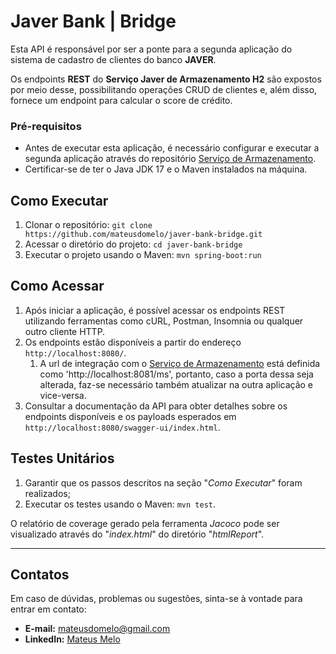 # Javer Bank | Bridge

Esta API é responsável por ser a ponte para a segunda aplicação do sistema de cadastro de clientes do banco **JAVER**.

Os endpoints **REST** do **Serviço Javer de Armazenamento H2** são expostos por meio desse, possibilitando operações CRUD de clientes e, além disso, fornece um endpoint para calcular o score de crédito.

### Pré-requisitos
- Antes de executar esta aplicação, é necessário configurar e executar a segunda aplicação através do repositório [Serviço de Armazenamento](https://github.com/mateusdomelo/javer-bank-database).
- Certificar-se de ter o Java JDK 17 e o Maven instalados na máquina.

## Como Executar
1. Clonar o repositório: `git clone https://github.com/mateusdomelo/javer-bank-bridge.git`
2. Acessar o diretório do projeto: `cd javer-bank-bridge`
3. Executar o projeto usando o Maven: `mvn spring-boot:run`

## Como Acessar
1. Após iniciar a aplicação, é possível acessar os endpoints REST utilizando ferramentas como cURL, Postman, Insomnia ou qualquer outro cliente HTTP.
2. Os endpoints estão disponíveis a partir do endereço `http://localhost:8080/`.
   1. A url de integração com o [Serviço de Armazenamento](https://github.com/mateusdomelo/javer-bank-database) está definida como 'http://localhost:8081/ms', portanto, caso a porta dessa seja alterada, faz-se necessário também atualizar na outra aplicação e vice-versa.
3. Consultar a documentação da API para obter detalhes sobre os endpoints disponíveis e os payloads esperados em `http://localhost:8080/swagger-ui/index.html`.

## Testes Unitários

1. Garantir que os passos descritos na seção "_Como Executar_" foram realizados;
2. Executar os testes usando o Maven: `mvn test`.

O relatório de coverage gerado pela ferramenta _Jacoco_ pode ser visualizado através do "_index.html_" do diretório "_htmlReport_".

---
## Contatos
Em caso de dúvidas, problemas ou sugestões, sinta-se à vontade para entrar em contato:

- **E-mail:** mateusdomelo@gmail.com
- **LinkedIn:** [Mateus Melo](https://www.linkedin.com/in/mateusdomelo/)
